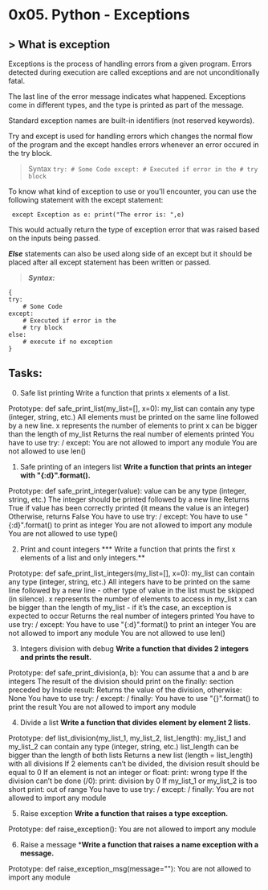 # 0x05. Python - Exceptions
## > What is exception

Exceptions is the process of handling errors from a given program.
Errors detected during execution are called exceptions and are not unconditionally fatal.

The last line of the error message indicates what happened. Exceptions come in different types, and the type is printed as part of the message.

Standard exception names are built-in identifiers (not reserved keywords).

Try and except is used for handling errors which changes the normal flow of the program and the except handles errors whenever an error occured in the try block.

> Syntax
`try:
    # Some Code
except:
    # Executed if error in the
    # try block`

To know what kind of exception to use or you'll encounter, you can use the following statement with the except statement:

` except Exception as e:
	print("The error is: ",e)`

This would actually return the type of exception error that was raised based on the inputs being passed.

***Else*** statements can also be used along side of an except but it should be placed after all except statement has been written or passed.

> ***Syntax:***

```
{
try:
    # Some Code
except:
    # Executed if error in the
    # try block
else:
    # execute if no exception
}
```

## Tasks:
0. Safe list printing
Write a function that prints x elements of a list.

Prototype: def safe_print_list(my_list=[], x=0):
my_list can contain any type (integer, string, etc.)
All elements must be printed on the same line followed by a new line.
x represents the number of elements to print
x can be bigger than the length of my_list
Returns the real number of elements printed
You have to use try: / except:
You are not allowed to import any module
You are not allowed to use len()

1. Safe printing of an integers list
**Write a function that prints an integer with "{:d}".format().**

Prototype: def safe_print_integer(value):
value can be any type (integer, string, etc.)
The integer should be printed followed by a new line
Returns True if value has been correctly printed (it means the value is an integer)
Otherwise, returns False
You have to use try: / except:
You have to use "{:d}".format() to print as integer
You are not allowed to import any module
You are not allowed to use type()

2. Print and count integers
*** Write a function that prints the first x elements of a list and only integers.**

Prototype: def safe_print_list_integers(my_list=[], x=0):
my_list can contain any type (integer, string, etc.)
All integers have to be printed on the same line followed by a new line - other type of value in the list must be skipped (in silence).
x represents the number of elements to access in my_list
x can be bigger than the length of my_list - if it’s the case, an exception is expected to occur
Returns the real number of integers printed
You have to use try: / except:
You have to use "{:d}".format() to print an integer
You are not allowed to import any module
You are not allowed to use len()

3. Integers division with debug
**Write a function that divides 2 integers and prints the result.**

Prototype: def safe_print_division(a, b):
You can assume that a and b are integers
The result of the division should print on the finally: section preceded by Inside result:
Returns the value of the division, otherwise: None
You have to use try: / except: / finally:
You have to use "{}".format() to print the result
You are not allowed to import any module

4. Divide a list
**Write a function that divides element by element 2 lists.**

Prototype: def list_division(my_list_1, my_list_2, list_length):
my_list_1 and my_list_2 can contain any type (integer, string, etc.)
list_length can be bigger than the length of both lists
Returns a new list (length = list_length) with all divisions
If 2 elements can’t be divided, the division result should be equal to 0
If an element is not an integer or float:
print: wrong type
If the division can’t be done (/0):
print: division by 0
If my_list_1 or my_list_2 is too short
print: out of range
You have to use try: / except: / finally:
You are not allowed to import any module

5. Raise exception
**Write a function that raises a type exception.**

Prototype: def raise_exception():
You are not allowed to import any module

6. Raise a message
***Write a function that raises a name exception with a message.**

Prototype: def raise_exception_msg(message=""):
You are not allowed to import any module